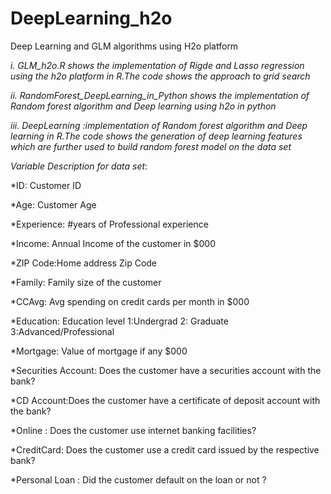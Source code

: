 # DeepLearning_h2o
Deep Learning and GLM algorithms using H2o platform

*i. GLM_h2o.R shows the implementation of Rigde and Lasso regression using the h2o platform in R.The code shows the approach to grid search*

*ii. RandomForest_DeepLearning_in_Python shows the implementation of Random forest algorithm and Deep learning using h2o in python*

*iii. DeepLearning :implementation of Random forest algorithm and Deep learning in R.The code shows the generation of deep learning features which are further used to build random forest model on the data set*

*Variable Description for data set*:

*ID: Customer ID

*Age: Customer Age

*Experience: #years of Professional experience

*Income: Annual Income of the customer in $000

*ZIP Code:Home address Zip Code

*Family: Family size of the customer 

*CCAvg: Avg spending on credit cards per month in $000

*Education: Education level 1:Undergrad 2: Graduate 3:Advanced/Professional 

*Mortgage: Value of mortgage if any $000

*Securities Account: Does the customer have a securities account with the bank?

*CD Account:Does the customer have a certificate of deposit account with the bank?

*Online : Does the customer use internet banking facilities?

*CreditCard: Does the customer use a credit card issued by the respective bank?

*Personal Loan : Did the customer default on the loan or not ?



